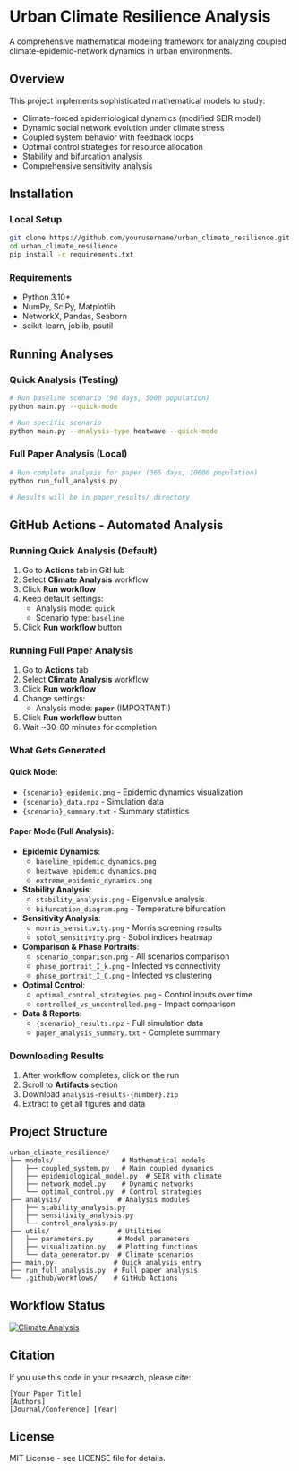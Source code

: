 # Urban Climate Resilience Analysis

A comprehensive mathematical modeling framework for analyzing coupled climate-epidemic-network dynamics in urban environments.

## Overview

This project implements sophisticated mathematical models to study:
- Climate-forced epidemiological dynamics (modified SEIR model)
- Dynamic social network evolution under climate stress
- Coupled system behavior with feedback loops
- Optimal control strategies for resource allocation
- Stability and bifurcation analysis
- Comprehensive sensitivity analysis

## Installation

### Local Setup
```bash
git clone https://github.com/yourusername/urban_climate_resilience.git
cd urban_climate_resilience
pip install -r requirements.txt
```

### Requirements
- Python 3.10+
- NumPy, SciPy, Matplotlib
- NetworkX, Pandas, Seaborn
- scikit-learn, joblib, psutil

## Running Analyses

### Quick Analysis (Testing)
```bash
# Run baseline scenario (90 days, 5000 population)
python main.py --quick-mode

# Run specific scenario
python main.py --analysis-type heatwave --quick-mode
```

### Full Paper Analysis (Local)
```bash
# Run complete analysis for paper (365 days, 10000 population)
python run_full_analysis.py

# Results will be in paper_results/ directory
```

## GitHub Actions - Automated Analysis

### Running Quick Analysis (Default)
1. Go to **Actions** tab in GitHub
2. Select **Climate Analysis** workflow
3. Click **Run workflow**
4. Keep default settings:
   - Analysis mode: `quick`
   - Scenario type: `baseline`
5. Click **Run workflow** button

### Running Full Paper Analysis
1. Go to **Actions** tab
2. Select **Climate Analysis** workflow  
3. Click **Run workflow**
4. Change settings:
   - Analysis mode: **`paper`** (IMPORTANT!)
5. Click **Run workflow** button
6. Wait ~30-60 minutes for completion

### What Gets Generated

#### Quick Mode:
- `{scenario}_epidemic.png` - Epidemic dynamics visualization
- `{scenario}_data.npz` - Simulation data
- `{scenario}_summary.txt` - Summary statistics

#### Paper Mode (Full Analysis):
- **Epidemic Dynamics**: 
  - `baseline_epidemic_dynamics.png`
  - `heatwave_epidemic_dynamics.png`
  - `extreme_epidemic_dynamics.png`
- **Stability Analysis**:
  - `stability_analysis.png` - Eigenvalue analysis
  - `bifurcation_diagram.png` - Temperature bifurcation
- **Sensitivity Analysis**:
  - `morris_sensitivity.png` - Morris screening results
  - `sobol_sensitivity.png` - Sobol indices heatmap
- **Comparison & Phase Portraits**:
  - `scenario_comparison.png` - All scenarios comparison
  - `phase_portrait_I_k.png` - Infected vs connectivity
  - `phase_portrait_I_C.png` - Infected vs clustering
- **Optimal Control**:
  - `optimal_control_strategies.png` - Control inputs over time
  - `controlled_vs_uncontrolled.png` - Impact comparison
- **Data & Reports**:
  - `{scenario}_results.npz` - Full simulation data
  - `paper_analysis_summary.txt` - Complete summary

### Downloading Results

1. After workflow completes, click on the run
2. Scroll to **Artifacts** section
3. Download `analysis-results-{number}.zip`
4. Extract to get all figures and data

## Project Structure

```
urban_climate_resilience/
├── models/                 # Mathematical models
│   ├── coupled_system.py   # Main coupled dynamics
│   ├── epidemiological_model.py  # SEIR with climate
│   ├── network_model.py    # Dynamic networks
│   └── optimal_control.py  # Control strategies
├── analysis/              # Analysis modules
│   ├── stability_analysis.py
│   ├── sensitivity_analysis.py
│   └── control_analysis.py
├── utils/                 # Utilities
│   ├── parameters.py      # Model parameters
│   ├── visualization.py   # Plotting functions
│   └── data_generator.py  # Climate scenarios
├── main.py               # Quick analysis entry
├── run_full_analysis.py  # Full paper analysis
└── .github/workflows/    # GitHub Actions

```

## Workflow Status

[![Climate Analysis](https://github.com/YOUR_USERNAME/YOUR_REPO/actions/workflows/climate_analysis.yml/badge.svg)](https://github.com/YOUR_USERNAME/YOUR_REPO/actions/workflows/climate_analysis.yml)

## Citation

If you use this code in your research, please cite:
```
[Your Paper Title]
[Authors]
[Journal/Conference] [Year]
```

## License

MIT License - see LICENSE file for details.

